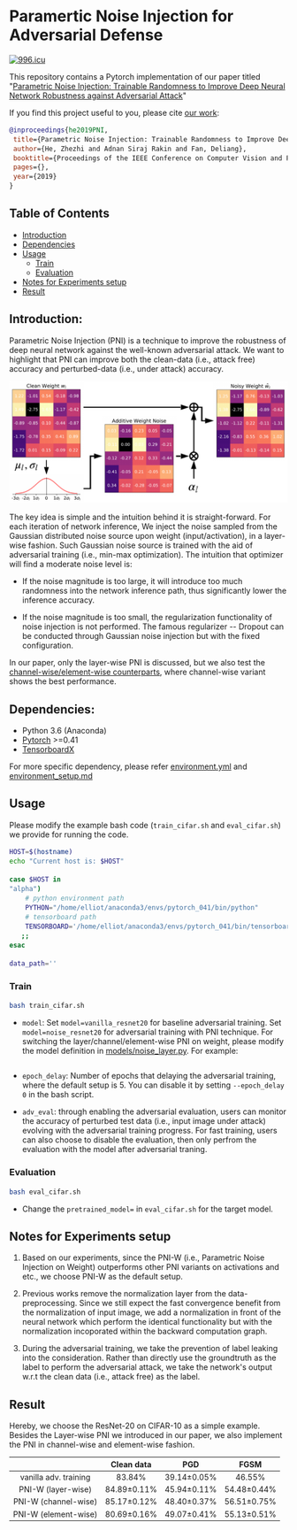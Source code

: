 # Paramertic Noise Injection for Adversarial Defense

[![996.icu](https://img.shields.io/badge/link-996.icu-red.svg)](https://996.icu)


This repository contains a Pytorch implementation of our paper titled "[Parametric Noise Injection: Trainable Randomness to Improve Deep Neural Network Robustness against Adversarial Attack](./CVPR19_PNI.pdf)"

If you find this project useful to you, please cite [our work](./CVPR19_PNI.pdf):

```bibtex
@inproceedings{he2019PNI,
 title={Parametric Noise Injection: Trainable Randomness to Improve Deep Neural Network Robustness against Adversarial Attack},
 author={He, Zhezhi and Adnan Siraj Rakin and Fan, Deliang},
 booktitle={Proceedings of the IEEE Conference on Computer Vision and Pattern Recognition},
 pages={},
 year={2019}
}
```

## Table of Contents

- [Introduction](#Introduction) 
- [Dependencies](#Dependencies)
- [Usage](#Usage)
    - [Train](#Train)
    - [Evaluation](#Evaluation)
- [Notes for Experiments setup](#Notes-for-Experiments-setup )
- [Result](#Result)



## Introduction:
Parametric Noise Injection (PNI) is a technique to improve the robustness of deep neural network against the well-known adversarial attack. We want to highlight that PNI can improve both the clean-data (i.e., attack free) accuracy and perturbed-data (i.e., under attack) accuracy.


<!-- <object data="./pics/flowchart.pdf" type="application/pdf" width="700px" height="700px">
    <embed src="./pics/flowchart.pdf">
        <p>This browser does not support PDFs. Please download the PDF to view it: <a href="./pics/flowchart.pdf">Download PDF</a>.</p>
    </embed>
</object> -->

![image info](./pics/flowchart.png)

The key idea is simple and the intuition behind it is straight-forward. For each iteration of network inference, We inject the noise sampled from the Gaussian distributed noise source upon weight (input/activation), in a layer-wise fashion. Such Gaussian noise source is trained with the aid of adversarial training (i.e., min-max optimization). The intuition that optimizer will find a moderate noise level is:
- If the noise magnitude is too large, it will introduce too much randomness into the network inference path, thus significantly lower the inference accuracy.

- If the noise magnitude is too small, the regularization functionality of noise injection is not performed. The famous regularizer -- Dropout can be conducted through Gaussian noise injection but with the fixed configuration.

In our paper, only the layer-wise PNI is discussed, but we also test the [channel-wise/element-wise counterparts](#Result), where channel-wise variant shows the best performance.


## Dependencies:
  
* Python 3.6 (Anaconda)
* [Pytorch](https://pytorch.org/) >=0.41
* [TensorboardX](https://github.com/lanpa/tensorboardX) 

For more specific dependency, please refer [environment.yml](./environment.yml) and [environment_setup.md](./docs/environment_setup.md)

<!-- ## Set up A Conda python Environment
Anaconda allows you to have different environments installed on your computer to access different versions of `python` and different libraries. Sometimes, the conflict of library versions may causes errors and packages not working. -->

<!-- Use class="notice" for blue notes, class="warning" for red warnings, and class="success" for green notes.

<div class="Notice">
You must replace `meowmeowmeow` with your personal API key.
</div> -->
  
  
## Usage
Please modify the example bash code (`train_cifar.sh` and `eval_cifar.sh`) we provide for running the code.

```bash
HOST=$(hostname)
echo "Current host is: $HOST"

case $HOST in
"alpha")
    # python environment path
    PYTHON="/home/elliot/anaconda3/envs/pytorch_041/bin/python" 
    # tensorboard path
    TENSORBOARD='/home/elliot/anaconda3/envs/pytorch_041/bin/tensorboard'
   ;;
esac

data_path=''
```

### Train
```bash
bash train_cifar.sh
```
- `model`: Set `model=vanilla_resnet20` for baseline adversarial training. Set `model=noise_resnet20` for adversarial training with PNI technique. For switching the layer/channel/element-wise PNI on weight, please modify the model definition in [models/noise_layer.py](). For example:
    ```
    ```


- `epoch_delay`: Number of epochs that delaying the adversarial training, where the default setup is 5. You can disable it by setting `--epoch_delay 0` in the bash script.

- `adv_eval`: through enabling the adversarial evaluation, users can monitor the accuracy of perturbed test data (i.e., input image under attack) evolving with the adversarial training progress. For fast training, users can also choose to disable the evaluation, then only perfrom the evaluation with the model after adversarial traning.

### Evaluation
```bash
bash eval_cifar.sh
```
-  Change the `pretrained_model=` in `eval_cifar.sh` for the target model.

## Notes for Experiments setup

1. Based on our experiments, since the PNI-W (i.e., Parametric Noise Injection on Weight) outperforms other PNI variants on activations and etc., we choose PNI-W as the default setup.

2. Previous works remove the normalization layer from the data-preprocessing. Since we still expect the fast convergence benefit from the normalization of input image, we add a normalization in front of the neural network which perform the identical functionality but with the normalization incoporated within the backward computation graph.

3. During the adversarial training, we take the prevention of label leaking into the consideration. Rather than directly use the groundtruth as the label to perform the adversarial attack, we take the network's output w.r.t the clean data (i.e., attack free) as the label.


## Result
Hereby, we choose the ResNet-20 on CIFAR-10 as a simple example. Besides the Layer-wise PNI we introduced in our paper, we also implement the PNI in channel-wise and element-wise fashion. 

|      | Clean data | PGD | FGSM |
|:----:|:---------:|:---------:|:---------:|
| vanilla adv. training |83.84%|39.14$\pm$0.05%|46.55%|    
| PNI-W (layer-wise) |84.89$\pm$0.11%|45.94$\pm$0.11%|54.48$\pm$0.44%| 
| PNI-W (channel-wise) |85.17$\pm$0.12%|48.40$\pm$0.37%|56.51$\pm$0.75%| 
| PNI-W (element-wise) |80.69$\pm$0.16%|49.07$\pm$0.41%|55.13$\pm$0.51%|   


